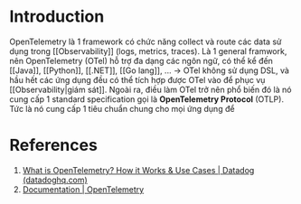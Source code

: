 ---
---

# Introduction

OpenTelemetry là 1 framework có chức năng collect và route các data sử dụng trong [[Observability]] (logs, metrics, traces). Là 1 general framwork, nên OpenTelemetry (OTel) hỗ trợ đa dạng các ngôn ngữ, có thể kể đến [[Java]], [[Python]], [[.NET]], [[Go lang]], ... -> OTel không sử dụng DSL, và hầu hết các ứng dụng đều có thể tích hợp được OTel vào để phục vụ [[Observability|giám sát]]. Ngoài ra, điều làm OTel trở nên phổ biến đó là nó cung cấp 1 standard specification gọi là __OpenTelemetry Protocol__ (OTLP). Tức là nó cung cấp 1 tiêu chuẩn chung cho mọi ứng dụng để 

# References

1. [What is OpenTelemetry? How it Works & Use Cases | Datadog (datadoghq.com)](https://www.datadoghq.com/knowledge-center/opentelemetry/)
2. [Documentation | OpenTelemetry](https://opentelemetry.io/docs/)